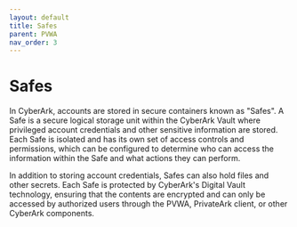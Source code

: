 ```yaml
---
layout: default
title: Safes
parent: PVWA
nav_order: 3
---
```

# Safes

In CyberArk, accounts are stored in secure containers known as "Safes". A Safe is a secure logical storage unit within the CyberArk Vault where privileged account credentials and other sensitive information are stored. Each Safe is isolated and has its own set of access controls and permissions, which can be configured to determine who can access the information within the Safe and what actions they can perform.

In addition to storing account credentials, Safes can also hold files and other secrets. Each Safe is protected by CyberArk's Digital Vault technology, ensuring that the contents are encrypted and can only be accessed by authorized users through the PVWA, PrivateArk client, or other CyberArk components.

